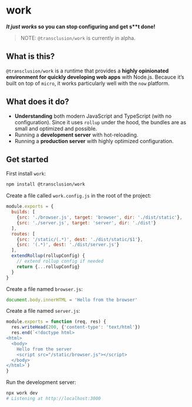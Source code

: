 # work

**_It just works_ so you can stop configuring and get s\*\*t done!**

> NOTE: `@transclusion/work` is currently in alpha.

## What is this?

`@transclusion/work` is a runtime that provides a **highly opinionated environment for quickly developing web apps** with Node.js. Becauce it’s built on top of `micro`, it works particularly well with the `now` platform.

## What does it do?

- **Understanding** both modern JavaScript and TypeScript (with no configuration). Since it uses `rollup` under the hood, the bundles are as small and optimized and possible.
- Running a **development server** with hot-reloading.
- Running a **production server** with highly optimized configuration.

## Get started

First install `work`:

```sh
npm install @transclusion/work
```

Create a file called `work.config.js` in the root of the project:

```js
module.exports = {
  builds: [
    {src: './browser.js', target: 'browser', dir: './dist/static'},
    {src: './server.js', target: 'server', dir: './dist'}
  ],
  routes: [
    {src: '/static/(.*)', dest: './dist/static/$1'},
    {src: '(.*)', dest: './dist/server.js'}
  ],
  extendRollup(rollupConfig) {
    // extend rollup config if needed
    return {...rollupConfig}
  }
}
```

Create a file named `browser.js`:

```js
document.body.innerHTML = 'Hello from the browser'
```

Create a file named `server.js`:

```js
module.exports = function (req, res) {
  res.writeHead(200, {'content-type': 'text/html'})
  res.end(`<!doctype html>
<html>
  <body>
    Hello from the server
    <script src="/static/browser.js"></script>
  </body>
</html>`)
}
```

Run the development server:

```sh
npx work dev
# Listening at http://localhost:3000
```

